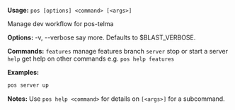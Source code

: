 **Usage:** `pos [options] <command> [<args>]`

Manage dev workflow for pos-telma

**Options:**
-v, --verbose say more. Defaults to $BLAST_VERBOSE.

**Commands:**
`features` manage features branch
`server`   stop or start a server
`help`     get help on other commands e.g. `pos help features`

**Examples:**

```bash 
pos server up
```
**Notes:**
Use `pos help <command>` for details on `[<args>]` for a subcommand.
